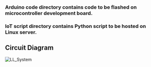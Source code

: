 ### Arduino code directory contains code to be flashed on microcontroller development board.

### IoT script directory contains Python script to be hosted on Linux server.


## Circuit Diagram

![LL_System](https://user-images.githubusercontent.com/39994054/120277563-d4424b80-c2d1-11eb-8eea-9b9565d8eb7a.JPG)

